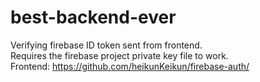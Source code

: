 # best-backend-ever
Verifying firebase ID token sent from frontend.  
Requires the firebase project private key file to work.  
Frontend: https://github.com/heikunKeikun/firebase-auth/
